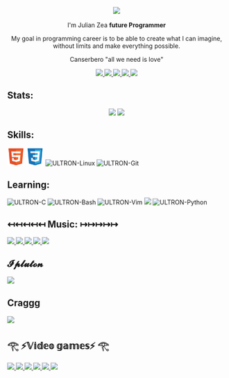 <p align="center">
  <a href="https://github.com/JulianZea" target="_blank">
  <img src="https://www.muyseguridad.net/wp-content/uploads/2022/04/anonymous.jpg" with="300" height="300" padding="auto" border="radius">
  </a>
  <p align="center">I'm Julian Zea <strong> future Programmer</strong>

<p align="center">My goal in programming career is to be able to create what I can imagine, without limits and make everything possible.</p>
<p align="center">Canserbero "all we need is love"</p>


<div align="center">
  <a href="https://twitter.com/JulinZea2?t=m4NUcgnp_nat0arm-We0JQ&s=08" target="_blank">
    <img height="32" src="http://assets.stickpng.com/images/580b57fcd9996e24bc43c53e.png">
  </a>
  <a href="https://www.instagram.com/cesarjulianzea/" target="_blank">
    <img height="32" src="http://assets.stickpng.com/images/580b57fcd9996e24bc43c521.png" target="_blank">
  </a>
  <a href="https://www.linkedin.com/feed/update/urn:li:activity:6946127934281666561/" target="_blank">
    <img height="32" src="https://www.marcoszuniga.com/wp-content/uploads/2020/05/Linkedin-Logo.png" target="_blank">
  </a>
  <a href="https://medium.com/@cesarjulianzeabravo/static-libraries-in-c-f540c96f2dcb" target="_blank">
    <img height="32" src="https://img.shields.io/badge/Medium-12100E?style=for-the-badge&logo=medium&logoColor=white" target="_blank">
  </a>
  <a href="https://www.youtube.com/channel/UCPuCeKKZq2ornYAziTYkvdA" target="_blank">
    <img height="32" src="http://assets.stickpng.com/thumbs/580b57fcd9996e24bc43c545.png" target="_blank">
  </a>
</div>

<h2>Stats:</h2>
<div align="center">
  <img height="180em" src="https://github-readme-stats.vercel.app/api?username=julianZea&show_icons=true&theme=tokyonight">
  <img height="180em" src="https://github-readme-stats.vercel.app/api/top-langs/?username=julianZea&layout=compact&theme=tokyonight">
</div>

<h2>Skills:</h2>
<div>
  <img alt="ULTRON-HTML" height="40" src="https://raw.githubusercontent.com/devicons/devicon/master/icons/html5/html5-original.svg">
  <img alt="ULTRON-CSS" height="40" src="https://raw.githubusercontent.com/devicons/devicon/master/icons/css3/css3-original.svg">
  <img alt="ULTRON-Linux" height="40" src="https://cdn.jsdelivr.net/gh/devicons/devicon/icons/linux/linux-original.svg">
  <img alt="ULTRON-Git" height="40" src="https://cdn.jsdelivr.net/gh/devicons/devicon/icons/git/git-original.svg">
</div>

<h2>Learning:</h2>
<div>
  <img alt="ULTRON-C" height="40" src="https://cdn.jsdelivr.net/gh/devicons/devicon/icons/c/c-original.svg">
  <img alt="ULTRON-Bash" height="40" src="https://upload.wikimedia.org/wikipedia/commons/4/4b/Bash_Logo_Colored.svg">
  <img alt="ULTRON-Vim" height="40" src="https://www.iconattitude.com/icons/open_icon_library/apps/png/256/vim-4.png">
  <img alt"ULTRON-JavaScript" height="40" src="https://th.bing.com/th/id/R.ec910c84aeb7b40810ccb0783a29f93d?rik=BXxAbZy1sliPpQ&pid=ImgRaw&r=0&sres=1&sresct=1">
  <img alt="ULTRON-Python" height="40" src="https://th.bing.com/th/id/R.b1c66d2b33344feb0f619c5804026f44?rik=Z1uP%2bdIli64kfg&pid=ImgRaw&r=0">
</div>

<h2>↤↤↤↤↤ Music: ↦↦↦↦↦</h2>
<a href="https://www.youtube.com/watch?v=ApDOan6yT3c&list=PLZd6iVLofN2Pe8NHXUo8gHLKBu38PjUE3" target="_blank">
    <img height="50" src="https://upload.wikimedia.org/wikipedia/commons/4/40/Canserbero_Vida.jpg">
  </a>
<a href="https://www.youtube.com/watch?v=NA7hk1waODg&list=PLD7CF0BAAA0B7D594" target="_blank">
    <img height="50" src="https://upload.wikimedia.org/wikipedia/commons/c/cc/Canserbero_Muerte.jpg">
  </a>
<a href="https://www.youtube.com/watch?v=PNmGNsKH1DA&list=PL0YEPAzWUDJk281IVKZ42lwDF-MoLNpKN" target="_blank">
    <img height="50" src="https://lastfm.freetls.fastly.net/i/u/300x300/fc92fb544bc7f563557152986e33d364.jpg">
  </a>
<a href="https://www.youtube.com/watch?v=Jo9bWzi7Xr4&list=PL0YEPAzWUDJmUupW8lXl9KDSDOvZWSKyR" target="_blank">
    <img height="50" src="https://lastfm.freetls.fastly.net/i/u/300x300/5e6cf2decb69aeeb2b5329a8dfe0b318.jpg">
  </a>
<a href="https://www.youtube.com/watch?v=3bY6BlFgz8Y&list=PL0YEPAzWUDJkk-SCmJltqXTMPTxQr6Dq5" target="_blank">
    <img height="50" src="https://i.scdn.co/image/ab67616d0000b273e30da1080d1bdfcf18f962ea">
  </a>
<h2> 𝓘𝓹𝓵𝓾𝓽𝓸𝓷 </h2>
<a href="https://ipluton.com" target="_blank">
    <img height="50" src="https://ipluton.com/favicon/apple-icon-180x180.png"> </a>
<h2>Craggg</h2>
<a href="https://github.com/agerard14/agerard14/blob/main/README.md" target="_blank">
    <img height="50" src="https://pbs.twimg.com/profile_images/1525999220926435329/X3Ntt2Gi_400x400.jpg"> </a>
  


<h2>𓂀 ⚡𝕍𝕚𝕕𝕖𝕠 𝕘𝕒𝕞𝕖𝕤⚡ 𓂀</h2>
<a href="https://www.rockstargames.com/gta-v" target="_blank">
    <img height="50" src="https://i.pinimg.com/originals/62/0c/89/620c89a5f0347147ea17036be706fc1b.png"> </a>
<a href="https://www.rockstargames.com/gta-online" target="_blank">
    <img height="50" src="https://media-rockstargames-com.akamaized.net/tina-uploads/posts/9k922a7212kao3/d6ad28bf10dbe824d2031f0673a59bdd9e044507.jpg"> </a>
<a href="https://www.epicgames.com/site/es-ES/home" target="_blank">
    <img height="50" src="https://upload.wikimedia.org/wikipedia/commons/a/a7/Epic_Games_logo.png"> </a>
<a href="https://www.epicgames.com/fortnite/es-ES/home" target="_blank">
    <img height="50" src="https://www.epicgames.com/fortnite/es-MX/creative/docs/Images/placeholder-topic.jpg"> </a>
<a href="https://www.fallguys.com/es-ES" target="_blank">
    <img height="50" src="https://static.wikia.nocookie.net/dei8941/images/4/49/Fall_Guys_Ultimate_Knockout_-_logo_%28Ingl%C3%A9s%2C_internacional%29.png/revision/latest?cb=20210106021056&path-prefix=es"> </a>
<a href="https://www.minecraft.net/es-es" target="_blank">
    <img height="50" src="https://static.wikia.nocookie.net/minecraft_gamepedia/images/f/fd/Bedrock_Edition_App_Store_icon.png/revision/latest/scale-to-width-down/250?cb=20210914141811"> </a>
